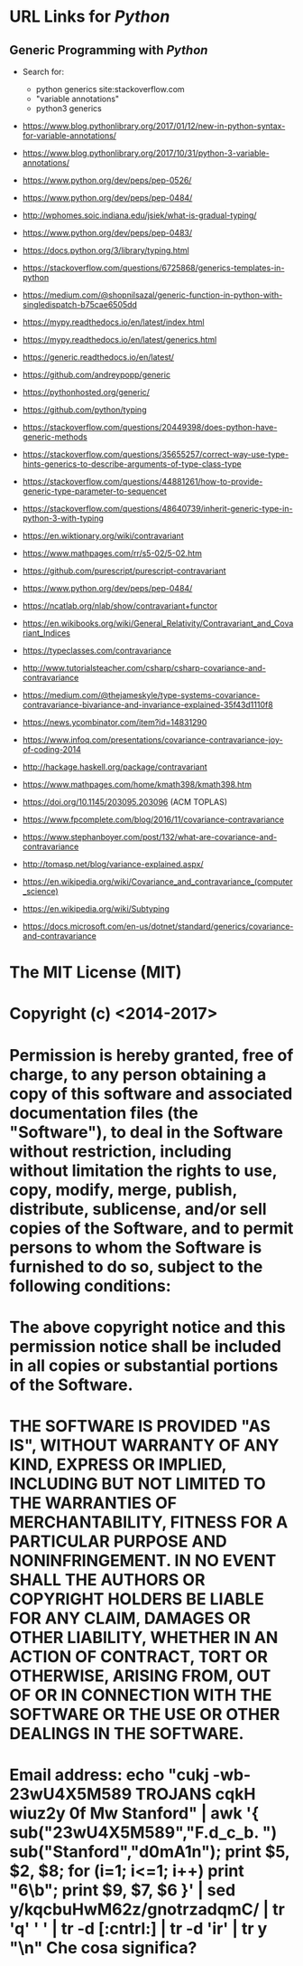 #	URL Links for *Python*

##	Generic Programming with *Python*


+ Search for:
	- python generics site:stackoverflow.com
	- "variable annotations"
	- python3 generics





+ https://www.blog.pythonlibrary.org/2017/01/12/new-in-python-syntax-for-variable-annotations/
+ https://www.blog.pythonlibrary.org/2017/10/31/python-3-variable-annotations/
+ https://www.python.org/dev/peps/pep-0526/
+ https://www.python.org/dev/peps/pep-0484/
+ http://wphomes.soic.indiana.edu/jsiek/what-is-gradual-typing/
+ https://www.python.org/dev/peps/pep-0483/
+ https://docs.python.org/3/library/typing.html
+ https://stackoverflow.com/questions/6725868/generics-templates-in-python
+ https://medium.com/@shopnilsazal/generic-function-in-python-with-singledispatch-b75cae6505dd
+ https://mypy.readthedocs.io/en/latest/index.html
+ https://mypy.readthedocs.io/en/latest/generics.html
+ https://generic.readthedocs.io/en/latest/
+ https://github.com/andreypopp/generic
+ https://pythonhosted.org/generic/
+ https://github.com/python/typing
+ https://stackoverflow.com/questions/20449398/does-python-have-generic-methods
+ https://stackoverflow.com/questions/35655257/correct-way-use-type-hints-generics-to-describe-arguments-of-type-class-type
+ https://stackoverflow.com/questions/44881261/how-to-provide-generic-type-parameter-to-sequencet
+ https://stackoverflow.com/questions/48640739/inherit-generic-type-in-python-3-with-typing
+ https://en.wiktionary.org/wiki/contravariant
+ https://www.mathpages.com/rr/s5-02/5-02.htm
+ https://github.com/purescript/purescript-contravariant
+ https://www.python.org/dev/peps/pep-0484/
+ https://ncatlab.org/nlab/show/contravariant+functor
+ https://en.wikibooks.org/wiki/General_Relativity/Contravariant_and_Covariant_Indices
+ https://typeclasses.com/contravariance
+ http://www.tutorialsteacher.com/csharp/csharp-covariance-and-contravariance
+ https://medium.com/@thejameskyle/type-systems-covariance-contravariance-bivariance-and-invariance-explained-35f43d1110f8
+ https://news.ycombinator.com/item?id=14831290
+ https://www.infoq.com/presentations/covariance-contravariance-joy-of-coding-2014
+ http://hackage.haskell.org/package/contravariant
+ https://www.mathpages.com/home/kmath398/kmath398.htm
+ https://doi.org/10.1145/203095.203096 (ACM TOPLAS)
+ https://www.fpcomplete.com/blog/2016/11/covariance-contravariance
+ https://www.stephanboyer.com/post/132/what-are-covariance-and-contravariance
+ http://tomasp.net/blog/variance-explained.aspx/
+ https://en.wikipedia.org/wiki/Covariance_and_contravariance_(computer_science)
+ https://en.wikipedia.org/wiki/Subtyping
+ https://docs.microsoft.com/en-us/dotnet/standard/generics/covariance-and-contravariance
















#	The MIT License (MIT)

#	Copyright (c) <2014-2017> <Zhiyang Ong>

#	Permission is hereby granted, free of charge, to any person obtaining a copy of this software and associated documentation files (the "Software"), to deal in the Software without restriction, including without limitation the rights to use, copy, modify, merge, publish, distribute, sublicense, and/or sell copies of the Software, and to permit persons to whom the Software is furnished to do so, subject to the following conditions:

#	The above copyright notice and this permission notice shall be included in all copies or substantial portions of the Software.

#	THE SOFTWARE IS PROVIDED "AS IS", WITHOUT WARRANTY OF ANY KIND, EXPRESS OR IMPLIED, INCLUDING BUT NOT LIMITED TO THE WARRANTIES OF MERCHANTABILITY, FITNESS FOR A PARTICULAR PURPOSE AND NONINFRINGEMENT. IN NO EVENT SHALL THE AUTHORS OR COPYRIGHT HOLDERS BE LIABLE FOR ANY CLAIM, DAMAGES OR OTHER LIABILITY, WHETHER IN AN ACTION OF CONTRACT, TORT OR OTHERWISE, ARISING FROM, OUT OF OR IN CONNECTION WITH THE SOFTWARE OR THE USE OR OTHER DEALINGS IN THE SOFTWARE.

#	Email address: echo "cukj -wb- 23wU4X5M589 TROJANS cqkH wiuz2y 0f Mw Stanford" | awk '{ sub("23wU4X5M589","F.d_c_b. ") sub("Stanford","d0mA1n"); print $5, $2, $8; for (i=1; i<=1; i++) print "6\b"; print $9, $7, $6 }' | sed y/kqcbuHwM62z/gnotrzadqmC/ | tr 'q' ' ' | tr -d [:cntrl:] | tr -d 'ir' | tr y "\n"	Che cosa significa?
